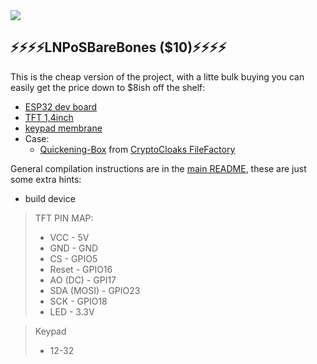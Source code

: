 <img src="../images/cheap.png?raw=true">

## ⚡⚡⚡⚡LNPoSBareBones ($10)⚡⚡⚡⚡

This is the cheap version of the project, with a litte bulk buying you can easily get the price down to $8ish off the shelf:

- <a href="https://www.aliexpress.com/item/1005002363389886.html">ESP32 dev board</a>
- <a href="https://www.aliexpress.com/item/1005003505032992.html">TFT 1,4inch</a>
- <a href="https://www.aliexpress.com/item/32993999306.html">keypad membrane</a>
- Case:
  - <a href="https://www.cryptocloaks.com/download/9142/">Quickening-Box</a> from <a href="https://www.cryptocloaks.com/file-factory/">CryptoCloaks FileFactory</a>
  
General compilation instructions are in the <a href="../README.md">main README</a>, these are just some extra hints:

* build device
> TFT PIN MAP: 
> * VCC - 5V
> * GND - GND
> * CS - GPIO5
> * Reset - GPIO16
> * AO (DC) - GPI17
> * SDA (MOSI) - GPIO23
> * SCK - GPIO18
> * LED - 3.3V
 
> Keypad 
> * 12-32
